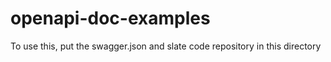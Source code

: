# openapi-doc-examples

To use this, put the swagger.json and slate code repository in this directory